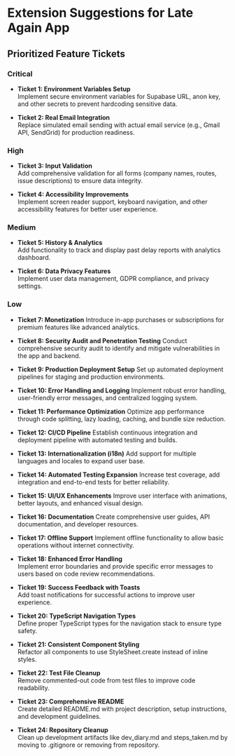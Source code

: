 # Extension Suggestions for Late Again App

## Prioritized Feature Tickets

### Critical
- **Ticket 1: Environment Variables Setup**  
  Implement secure environment variables for Supabase URL, anon key, and other secrets to prevent hardcoding sensitive data.

- **Ticket 2: Real Email Integration**  
  Replace simulated email sending with actual email service (e.g., Gmail API, SendGrid) for production readiness.

### High
- **Ticket 3: Input Validation**  
  Add comprehensive validation for all forms (company names, routes, issue descriptions) to ensure data integrity.

- **Ticket 4: Accessibility Improvements**  
  Implement screen reader support, keyboard navigation, and other accessibility features for better user experience.

### Medium
- **Ticket 5: History & Analytics**  
  Add functionality to track and display past delay reports with analytics dashboard.

- **Ticket 6: Data Privacy Features**  
  Implement user data management, GDPR compliance, and privacy settings.

### Low
- **Ticket 7: Monetization**
  Introduce in-app purchases or subscriptions for premium features like advanced analytics.

- **Ticket 8: Security Audit and Penetration Testing**
  Conduct comprehensive security audit to identify and mitigate vulnerabilities in the app and backend.

- **Ticket 9: Production Deployment Setup**
  Set up automated deployment pipelines for staging and production environments.

- **Ticket 10: Error Handling and Logging**
  Implement robust error handling, user-friendly error messages, and centralized logging system.

- **Ticket 11: Performance Optimization**
  Optimize app performance through code splitting, lazy loading, caching, and bundle size reduction.

- **Ticket 12: CI/CD Pipeline**
  Establish continuous integration and deployment pipeline with automated testing and builds.

- **Ticket 13: Internationalization (i18n)**
  Add support for multiple languages and locales to expand user base.

- **Ticket 14: Automated Testing Expansion**
  Increase test coverage, add integration and end-to-end tests for better reliability.

- **Ticket 15: UI/UX Enhancements**
  Improve user interface with animations, better layouts, and enhanced visual design.

- **Ticket 16: Documentation**
  Create comprehensive user guides, API documentation, and developer resources.

- **Ticket 17: Offline Support**
  Implement offline functionality to allow basic operations without internet connectivity.
- **Ticket 18: Enhanced Error Handling**  
  Implement error boundaries and provide specific error messages to users based on code review recommendations.

- **Ticket 19: Success Feedback with Toasts**  
  Add toast notifications for successful actions to improve user experience.

- **Ticket 20: TypeScript Navigation Types**  
  Define proper TypeScript types for the navigation stack to ensure type safety.

- **Ticket 21: Consistent Component Styling**  
  Refactor all components to use StyleSheet.create instead of inline styles.

- **Ticket 22: Test File Cleanup**  
  Remove commented-out code from test files to improve code readability.

- **Ticket 23: Comprehensive README**  
  Create detailed README.md with project description, setup instructions, and development guidelines.

- **Ticket 24: Repository Cleanup**  
  Clean up development artifacts like dev_diary.md and steps_taken.md by moving to .gitignore or removing from repository.